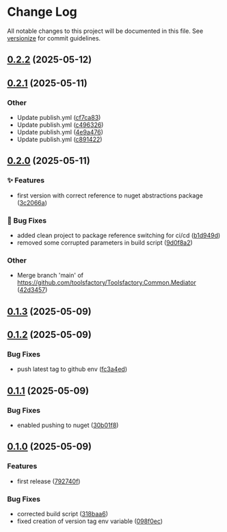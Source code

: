 # Change Log

All notable changes to this project will be documented in this file. See [versionize](https://github.com/versionize/versionize) for commit guidelines.

<a name="0.2.2"></a>
## [0.2.2](https://www.github.com/toolsfactory/Toolsfactory.Common.Mediator/releases/tag/v0.2.2) (2025-05-12)

<a name="0.2.1"></a>
## [0.2.1](https://www.github.com/toolsfactory/Toolsfactory.Common.Mediator/releases/tag/v0.2.1) (2025-05-11)

### Other

* Update publish.yml ([cf7ca83](https://www.github.com/toolsfactory/Toolsfactory.Common.Mediator/commit/cf7ca8304b72932160b77b15c82b49885cb4e891))
* Update publish.yml ([c496326](https://www.github.com/toolsfactory/Toolsfactory.Common.Mediator/commit/c49632602cfe6d8dcc3ef5366c887084f8e3ebac))
* Update publish.yml ([4e9a476](https://www.github.com/toolsfactory/Toolsfactory.Common.Mediator/commit/4e9a4765bec18116961029b7ce87ce1d644e7991))
* Update publish.yml ([c891422](https://www.github.com/toolsfactory/Toolsfactory.Common.Mediator/commit/c8914229ca5d3c9afeef1dabd857a2ed3429c44f))

<a name="0.2.0"></a>
## [0.2.0](https://www.github.com/toolsfactory/Toolsfactory.Common.Mediator/releases/tag/v0.2.0) (2025-05-11)

### ✨ Features

* first version with correct reference to nuget abstractions package ([3c2066a](https://www.github.com/toolsfactory/Toolsfactory.Common.Mediator/commit/3c2066a37dfd8f3f47a8904efa0603c1ed83f8fe))

### 🐛 Bug Fixes

* added clean project to package reference switching for ci/cd ([b1d949d](https://www.github.com/toolsfactory/Toolsfactory.Common.Mediator/commit/b1d949d9dc0ece26a5cff66e4c53ef7d4f82e24b))
* removed some corrupted parameters in build script ([9d0f8a2](https://www.github.com/toolsfactory/Toolsfactory.Common.Mediator/commit/9d0f8a233354e75deb9e86da20c809c0681150d8))

### Other

* Merge branch 'main' of https://github.com/toolsfactory/Toolsfactory.Common.Mediator ([42d3457](https://www.github.com/toolsfactory/Toolsfactory.Common.Mediator/commit/42d34571189ebaa93cfb40e82c4180d61e2de1bb))

<a name="0.1.3"></a>
## [0.1.3](https://www.github.com/toolsfactory/Toolsfactory.Common.Mediator/releases/tag/v0.1.3) (2025-05-09)

<a name="0.1.2"></a>
## [0.1.2](https://www.github.com/toolsfactory/Toolsfactory.Common.Mediator/releases/tag/v0.1.2) (2025-05-09)

### Bug Fixes

* push latest tag to github env ([fc3a4ed](https://www.github.com/toolsfactory/Toolsfactory.Common.Mediator/commit/fc3a4ede4178706a84d28aba84b8a83c078b71f9))

<a name="0.1.1"></a>
## [0.1.1](https://www.github.com/toolsfactory/Toolsfactory.Common.Mediator/releases/tag/v0.1.1) (2025-05-09)

### Bug Fixes

* enabled pushing to nuget ([30b01f8](https://www.github.com/toolsfactory/Toolsfactory.Common.Mediator/commit/30b01f85e66ce3243252d64c2cf71a9b5b467265))

<a name="0.1.0"></a>
## [0.1.0](https://www.github.com/toolsfactory/Toolsfactory.Common.Mediator/releases/tag/v0.1.0) (2025-05-09)

### Features

* first release ([792740f](https://www.github.com/toolsfactory/Toolsfactory.Common.Mediator/commit/792740f8ea88bf08f4e5cb763add9512b1dbdc0b))

### Bug Fixes

* corrected build script ([318baa6](https://www.github.com/toolsfactory/Toolsfactory.Common.Mediator/commit/318baa68fa85a5477a68c42208946e8310a8f489))
* fixed creation of version tag env variable ([098f0ec](https://www.github.com/toolsfactory/Toolsfactory.Common.Mediator/commit/098f0ec0248008e5d566cc0393ff6bc491deebc0))

